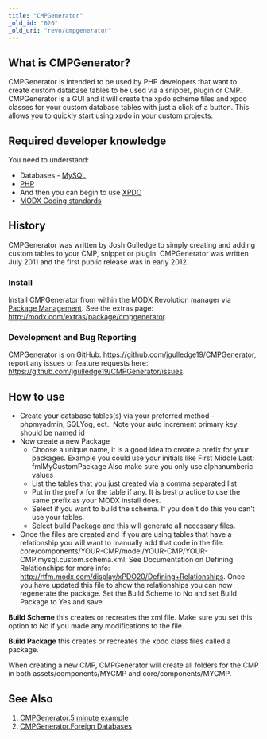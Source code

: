 ```yaml
---
title: "CMPGenerator"
_old_id: "620"
_old_uri: "revo/cmpgenerator"
---
```


## What is CMPGenerator?

CMPGenerator is intended to be used by PHP developers that want to create custom database tables to be used via a snippet, plugin or CMP. CMPGenerator is a GUI and it will create the xpdo scheme files and xpdo classes for your custom database tables with just a click of a button. This allows you to quickly start using xpdo in your custom projects.

## Required developer knowledge

You need to understand:

- Databases - [MySQL](http://dev.mysql.com/)
- [PHP](http://php.net)
- And then you can begin to use [XPDO](developing-in-modx/basic-development/xpdo "xPDO")
- [MODX Coding standards](developing-in-modx/code-standards "Code Standards")

## History

CMPGenerator was written by Josh Gulledge to simply creating and adding custom tables to your CMP, snippet or plugin. CMPGenerator was written July 2011 and the first public release was in early 2012.

### Install

Install CMPGenerator from within the MODX Revolution manager via [Package Management](developing-in-modx/advanced-development/package-management "Package Management"). See the extras page: <http://modx.com/extras/package/cmpgenerator>.

### Development and Bug Reporting

CMPGenerator is on GitHub: <https://github.com/jgulledge19/CMPGenerator>, report any issues or feature requests here: <https://github.com/jgulledge19/CMPGenerator/issues>.

## How to use

- Create your database tables(s) via your preferred method - phpmyadmin, SQLYog, ect..
  Note your auto increment primary key should be named id
- Now create a new Package
  - Choose a unique name, it is a good idea to create a prefix for your packages.
      Example you could use your initials like First Middle Last: fmlMyCustomPackage
      Also make sure you only use alphanumberic values
  - List the tables that you just created via a comma separated list
  - Put in the prefix for the table if any. It is best practice to use the same prefix as your MODX install does.
  - Select if you want to build the schema. If you don't do this you can't use your tables.
  - Select build Package and this will generate all necessary files.
- Once the files are created and if you are using tables that have a relationship you will want to manually add that code in the file: core/components/YOUR-CMP/model/YOUR-CMP/YOUR-CMP.mysql.custom.schema.xml. See Documentation on Defining Relationships for more info: <http://rtfm.modx.com/display/xPDO20/Defining+Relationships>.
  Once you have updated this file to show the relationships you can now regenerate the package. Set the Build Scheme to No and set Build Package to Yes and save.

**Build Scheme** this creates or recreates the xml file. Make sure you set this option to No if you made any modifications to the file.

**Build Package** this creates or recreates the xpdo class files called a package.

When creating a new CMP, CMPGenerator will create all folders for the CMP in both assets/components/MYCMP and core/components/MYCMP.

## See Also

1. [CMPGenerator.5 minute example](extras/cmpgenerator/cmpgenerator.5-minute-example)
2. [CMPGenerator.Foreign Databases](extras/cmpgenerator/cmpgenerator.foreign-databases)
